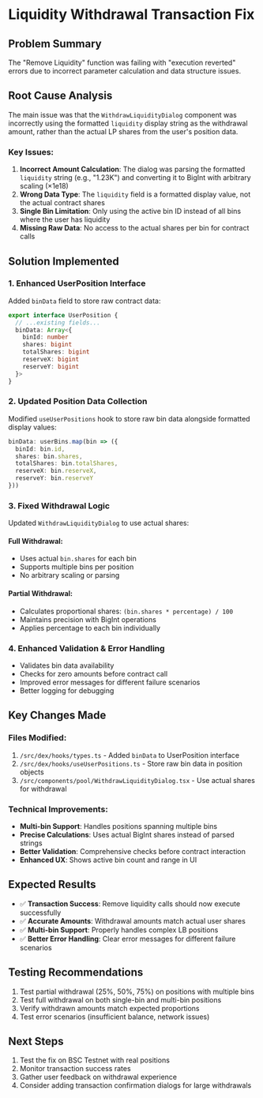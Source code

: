 # Liquidity Withdrawal Transaction Fix

## Problem Summary
The "Remove Liquidity" function was failing with "execution reverted" errors due to incorrect parameter calculation and data structure issues.

## Root Cause Analysis
The main issue was that the `WithdrawLiquidityDialog` component was incorrectly using the formatted `liquidity` display string as the withdrawal amount, rather than the actual LP shares from the user's position data.

### Key Issues:
1. **Incorrect Amount Calculation**: The dialog was parsing the formatted `liquidity` string (e.g., "1.23K") and converting it to BigInt with arbitrary scaling (×1e18)
2. **Wrong Data Type**: The `liquidity` field is a formatted display value, not the actual contract shares
3. **Single Bin Limitation**: Only using the active bin ID instead of all bins where the user has liquidity
4. **Missing Raw Data**: No access to the actual shares per bin for contract calls

## Solution Implemented

### 1. Enhanced UserPosition Interface
Added `binData` field to store raw contract data:
```typescript
export interface UserPosition {
  // ...existing fields...
  binData: Array<{
    binId: number
    shares: bigint
    totalShares: bigint
    reserveX: bigint
    reserveY: bigint
  }>
}
```

### 2. Updated Position Data Collection
Modified `useUserPositions` hook to store raw bin data alongside formatted display values:
```typescript
binData: userBins.map(bin => ({
  binId: bin.id,
  shares: bin.shares,
  totalShares: bin.totalShares,
  reserveX: bin.reserveX,
  reserveY: bin.reserveY
}))
```

### 3. Fixed Withdrawal Logic
Updated `WithdrawLiquidityDialog` to use actual shares:

#### Full Withdrawal:
- Uses actual `bin.shares` for each bin
- Supports multiple bins per position
- No arbitrary scaling or parsing

#### Partial Withdrawal:
- Calculates proportional shares: `(bin.shares * percentage) / 100`
- Maintains precision with BigInt operations
- Applies percentage to each bin individually

### 4. Enhanced Validation & Error Handling
- Validates bin data availability
- Checks for zero amounts before contract call
- Improved error messages for different failure scenarios
- Better logging for debugging

## Key Changes Made

### Files Modified:
1. `/src/dex/hooks/types.ts` - Added `binData` to UserPosition interface
2. `/src/dex/hooks/useUserPositions.ts` - Store raw bin data in position objects  
3. `/src/components/pool/WithdrawLiquidityDialog.tsx` - Use actual shares for withdrawal

### Technical Improvements:
- **Multi-bin Support**: Handles positions spanning multiple bins
- **Precise Calculations**: Uses actual BigInt shares instead of parsed strings
- **Better Validation**: Comprehensive checks before contract interaction
- **Enhanced UX**: Shows active bin count and range in UI

## Expected Results
- ✅ **Transaction Success**: Remove liquidity calls should now execute successfully
- ✅ **Accurate Amounts**: Withdrawal amounts match actual user shares
- ✅ **Multi-bin Support**: Properly handles complex LB positions
- ✅ **Better Error Handling**: Clear error messages for different failure scenarios

## Testing Recommendations
1. Test partial withdrawal (25%, 50%, 75%) on positions with multiple bins
2. Test full withdrawal on both single-bin and multi-bin positions
3. Verify withdrawn amounts match expected proportions
4. Test error scenarios (insufficient balance, network issues)

## Next Steps
1. Test the fix on BSC Testnet with real positions
2. Monitor transaction success rates
3. Gather user feedback on withdrawal experience
4. Consider adding transaction confirmation dialogs for large withdrawals
